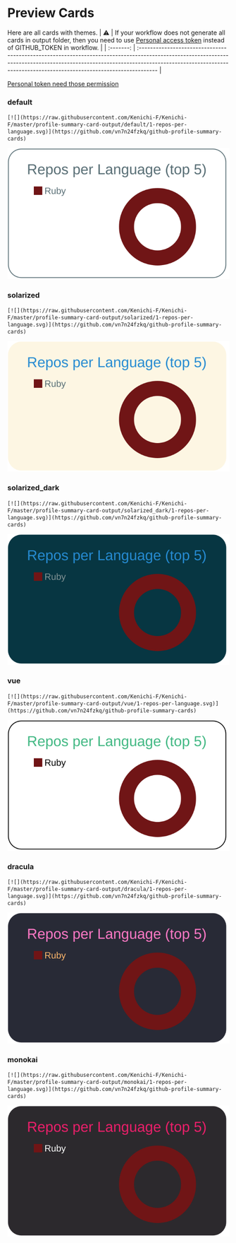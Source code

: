 
# Preview Cards

Here are all cards with themes.
| :warning: | If your workflow does not generate all cards in output folder, then you need to use [Personal access token](https://docs.github.com/en/actions/configuring-and-managing-workflows/creating-and-storing-encrypted-secrets) instead of GITHUB_TOKEN in workflow. |
| :-------: | :------------------------------------------------------------------------------------------------------------------------------------------------------------------------------------------------------------------------------------------------ |

[Personal token need those permission](https://github.com/vn7n24fzkq/github-profile-summary-cards/wiki/Personal-access-token-permissions)


### default


```
[![](https://raw.githubusercontent.com/Kenichi-F/Kenichi-F/master/profile-summary-card-output/default/1-repos-per-language.svg)](https://github.com/vn7n24fzkq/github-profile-summary-cards)
```
![](https://raw.githubusercontent.com/Kenichi-F/Kenichi-F/master/profile-summary-card-output/default/1-repos-per-language.svg)


### solarized


```
[![](https://raw.githubusercontent.com/Kenichi-F/Kenichi-F/master/profile-summary-card-output/solarized/1-repos-per-language.svg)](https://github.com/vn7n24fzkq/github-profile-summary-cards)
```
![](https://raw.githubusercontent.com/Kenichi-F/Kenichi-F/master/profile-summary-card-output/solarized/1-repos-per-language.svg)


### solarized_dark


```
[![](https://raw.githubusercontent.com/Kenichi-F/Kenichi-F/master/profile-summary-card-output/solarized_dark/1-repos-per-language.svg)](https://github.com/vn7n24fzkq/github-profile-summary-cards)
```
![](https://raw.githubusercontent.com/Kenichi-F/Kenichi-F/master/profile-summary-card-output/solarized_dark/1-repos-per-language.svg)


### vue


```
[![](https://raw.githubusercontent.com/Kenichi-F/Kenichi-F/master/profile-summary-card-output/vue/1-repos-per-language.svg)](https://github.com/vn7n24fzkq/github-profile-summary-cards)
```
![](https://raw.githubusercontent.com/Kenichi-F/Kenichi-F/master/profile-summary-card-output/vue/1-repos-per-language.svg)


### dracula


```
[![](https://raw.githubusercontent.com/Kenichi-F/Kenichi-F/master/profile-summary-card-output/dracula/1-repos-per-language.svg)](https://github.com/vn7n24fzkq/github-profile-summary-cards)
```
![](https://raw.githubusercontent.com/Kenichi-F/Kenichi-F/master/profile-summary-card-output/dracula/1-repos-per-language.svg)


### monokai


```
[![](https://raw.githubusercontent.com/Kenichi-F/Kenichi-F/master/profile-summary-card-output/monokai/1-repos-per-language.svg)](https://github.com/vn7n24fzkq/github-profile-summary-cards)
```
![](https://raw.githubusercontent.com/Kenichi-F/Kenichi-F/master/profile-summary-card-output/monokai/1-repos-per-language.svg)


